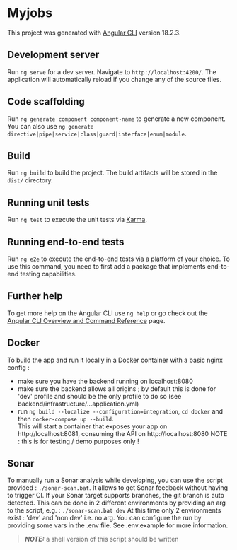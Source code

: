 # Myjobs

This project was generated with [Angular CLI](https://github.com/angular/angular-cli) version 18.2.3.

## Development server

Run `ng serve` for a dev server. Navigate to `http://localhost:4200/`. The application will automatically reload if you change any of the source files.

## Code scaffolding

Run `ng generate component component-name` to generate a new component. You can also use `ng generate directive|pipe|service|class|guard|interface|enum|module`.

## Build

Run `ng build` to build the project. The build artifacts will be stored in the `dist/` directory.

## Running unit tests

Run `ng test` to execute the unit tests via [Karma](https://karma-runner.github.io).

## Running end-to-end tests

Run `ng e2e` to execute the end-to-end tests via a platform of your choice. To use this command, you need to first add a package that implements end-to-end testing capabilities.

## Further help

To get more help on the Angular CLI use `ng help` or go check out the [Angular CLI Overview and Command Reference](https://angular.dev/tools/cli) page.

## Docker
To build the app and run it locally in a Docker container with a basic nginx config : 
- make sure you have the backend running on localhost:8080
- make sure the backend allows all origins ; by default this is done for 'dev' profile and should be the only profile to do so (see backend/infrastructure/...application.yml)
- run `ng build --localize --configuration=integration`, `cd docker` and then `docker-compose up --build`.  
This will start a container that exposes your app on http://localhost:8081, consuming the API on http://localhost:8080
NOTE : this is for testing / demo purposes only !

## Sonar
To manually run a Sonar analysis while developing, you can use the script provided : `./sonar-scan.bat`.
It allows to get Sonar feedback without having to trigger CI. If your Sonar target supports branches, the git branch is auto detected.
This can be done in 2 different environments by providing an arg to the script, e.g. : `./sonar-scan.bat dev`
At this time only 2 environments exist : 'dev' and 'non dev' i.e. no arg.
You can configure the run by providing some vars in the .env file. See .env.example for more information.

> **_NOTE:_** a shell version of this script should be written 